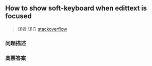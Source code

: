 ## How to show soft-keyboard when edittext is focused

> 译者 译自 [stackoverflow](http://stackoverflow.com/questions/5105354/how-to-show-soft-keyboard-when-edittext-is-focused) 

### 问题描述 

### 高票答案 

